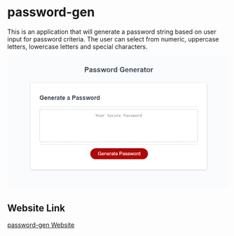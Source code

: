 # password-gen
This is an application that will generate a password string based on user input for password criteria. The user can select from numeric, uppercase letters, lowercase letters and special characters.  

![Screenshot](./screenshot.png)

## Website Link
[password-gen Website](http://https://vivid-green.github.io/password-gen/)